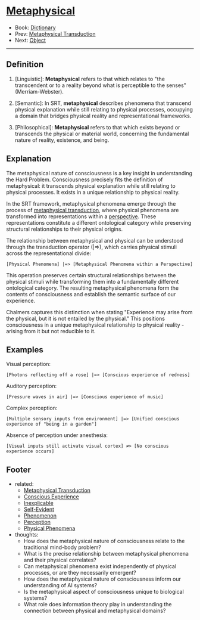 # [Metaphysical](https://dna-platform.github.io/inexplicable-phenomena/dictionary/metaphysical.html)
- Book: [Dictionary](./.dictionary.md)
- Prev: [Metaphysical Transduction](./metaphysical-transduction.md)
- Next: [Object](./object.md)
---

## Definition

1. [Linguistic]: **Metaphysical** refers to that which relates to "the transcendent or to a reality beyond what is perceptible to the senses" (Merriam-Webster).

2. [Semantic]: In SRT, **metaphysical** describes phenomena that transcend physical explanation while still relating to physical processes, occupying a domain that bridges physical reality and representational frameworks.

3. [Philosophical]: **Metaphysical** refers to that which exists beyond or transcends the physical or material world, concerning the fundamental nature of reality, existence, and being.

## Explanation

The metaphysical nature of consciousness is a key insight in understanding the Hard Problem. Consciousness precisely fits the definition of metaphysical: it transcends physical explanation while still relating to physical processes. It exists in a unique relationship to physical reality.

In the SRT framework, metaphysical phenomena emerge through the process of [metaphysical transduction](metaphysical-transduction.md), where physical phenomena are transformed into representations within a [perspective](perspective.md). These representations constitute a different ontological category while preserving structural relationships to their physical origins.

The relationship between metaphysical and physical can be understood through the transduction operator (|=>), which carries physical stimuli across the representational divide:

```
[Physical Phenomena] |=> [Metaphysical Phenomena within a Perspective]
```

This operation preserves certain structural relationships between the physical stimuli while transforming them into a fundamentally different ontological category. The resulting metaphysical phenomena form the contents of consciousness and establish the semantic surface of our experience.

Chalmers captures this distinction when stating "Experience may arise from the physical, but it is not entailed by the physical." This positions consciousness in a unique metaphysical relationship to physical reality - arising from it but not reducible to it.

## Examples

Visual perception:
```
[Photons reflecting off a rose] |=> [Conscious experience of redness]
```

Auditory perception:
```
[Pressure waves in air] |=> [Conscious experience of music]
```

Complex perception:
```
[Multiple sensory inputs from environment] |=> [Unified conscious experience of "being in a garden"]
```

Absence of perception under anesthesia:
```
[Visual inputs still activate visual cortex] ≠> [No conscious experience occurs]
```

## Footer
- related: 
  - [Metaphysical Transduction](metaphysical-transduction.md)
  - [Conscious Experience](conscious-experience.md)
  - [Inexplicable](inexplicable.md)
  - [Self-Evident](self-evident.md)
  - [Phenomenon](phenomenon.md)
  - [Perception](perception.md)
  - [Physical Phenomena](physical-phenomena.md)
- thoughts:
  - How does the metaphysical nature of consciousness relate to the traditional mind-body problem?
  - What is the precise relationship between metaphysical phenomena and their physical correlates?
  - Can metaphysical phenomena exist independently of physical processes, or are they necessarily emergent?
  - How does the metaphysical nature of consciousness inform our understanding of AI systems?
  - Is the metaphysical aspect of consciousness unique to biological systems?
  - What role does information theory play in understanding the connection between physical and metaphysical domains?